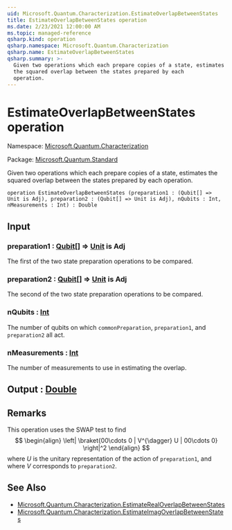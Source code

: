 ```yaml
---
uid: Microsoft.Quantum.Characterization.EstimateOverlapBetweenStates
title: EstimateOverlapBetweenStates operation
ms.date: 2/23/2021 12:00:00 AM
ms.topic: managed-reference
qsharp.kind: operation
qsharp.namespace: Microsoft.Quantum.Characterization
qsharp.name: EstimateOverlapBetweenStates
qsharp.summary: >-
  Given two operations which each prepare copies of a state, estimates
  the squared overlap between the states prepared by each
  operation.
---
```


# EstimateOverlapBetweenStates operation

Namespace: [Microsoft.Quantum.Characterization](xref:Microsoft.Quantum.Characterization)

Package: [Microsoft.Quantum.Standard](https://nuget.org/packages/Microsoft.Quantum.Standard)


Given two operations which each prepare copies of a state, estimatesthe squared overlap between the states prepared by eachoperation.

```qsharp
operation EstimateOverlapBetweenStates (preparation1 : (Qubit[] => Unit is Adj), preparation2 : (Qubit[] => Unit is Adj), nQubits : Int, nMeasurements : Int) : Double
```


## Input

### preparation1 : [Qubit](xref:microsoft.quantum.lang-ref.qubit)[] => [Unit](xref:microsoft.quantum.lang-ref.unit)  is Adj

The first of the two state preparation operations to be compared.


### preparation2 : [Qubit](xref:microsoft.quantum.lang-ref.qubit)[] => [Unit](xref:microsoft.quantum.lang-ref.unit)  is Adj

The second of the two state preparation operations to be compared.


### nQubits : [Int](xref:microsoft.quantum.lang-ref.int)

The number of qubits on which `commonPreparation`, `preparation1`, and`preparation2` all act.


### nMeasurements : [Int](xref:microsoft.quantum.lang-ref.int)

The number of measurements to use in estimating the overlap.



## Output : [Double](xref:microsoft.quantum.lang-ref.double)



## Remarks

This operation uses the SWAP test to find$$\begin{align}\left| \braket{00\cdots 0 | V^{\dagger} U | 00\cdots 0} \right|^2\end{align}$$where $U$ is the unitary representation of the action of `preparation1`,and where $V$ corresponds to `preparation2`.

## See Also

- [Microsoft.Quantum.Characterization.EstimateRealOverlapBetweenStates](xref:Microsoft.Quantum.Characterization.EstimateRealOverlapBetweenStates)
- [Microsoft.Quantum.Characterization.EstimateImagOverlapBetweenStates](xref:Microsoft.Quantum.Characterization.EstimateImagOverlapBetweenStates)